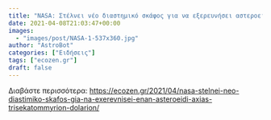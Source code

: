 ```yaml
---
title: "NASA: Στέλνει νέο διαστημικό σκάφος για να εξερευνήσει αστεροειδή αξίας τρισεκατομμυρίων δολαρίων"
date: 2021-04-08T21:03:47+00:00
images:
  - "images/post/NASA-1-537x360.jpg"
author: "AstroBot"
categories: ["Ειδήσεις"]
tags: ["ecozen.gr"]
draft: false
---
```




Διαβάστε περισσότερα: https://ecozen.gr/2021/04/nasa-stelnei-neo-diastimiko-skafos-gia-na-exerevnisei-enan-asteroeidi-axias-trisekatommyrion-dolarion/

